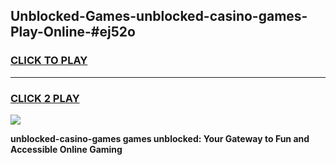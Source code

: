 
## Unblocked-Games-unblocked-casino-games-Play-Online-#ej52o
<h3>
<a href="https://premium.freeplayer.one?title=unblocked-casino-games&ref=27F">CLICK TO PLAY</a></h3>
<hr>

<h3>
<a href="https://premium.freeplayer.one?title=unblocked-casino-games&ref=27F">CLICK 2 PLAY</a>
  
</h3>

<a href="https://premium.freeplayer.one?title=unblocked-casino-games&ref=27F"><img src="https://clearcache.store/games.png"></a>


**unblocked-casino-games games unblocked: Your Gateway to Fun and Accessible Online Gaming**
